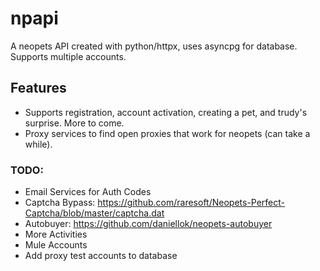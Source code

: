 # npapi

A neopets API created with python/httpx, uses asyncpg for database. Supports multiple accounts.

## Features
- Supports registration, account activation, creating a pet, and trudy's surprise. More to come.
- Proxy services to find open proxies that work for neopets (can take a while).

### TODO:
- Email Services for Auth Codes
- Captcha Bypass: https://github.com/raresoft/Neopets-Perfect-Captcha/blob/master/captcha.dat
- Autobuyer: https://github.com/daniellok/neopets-autobuyer
- More Activities
- Mule Accounts
- Add proxy test accounts to database